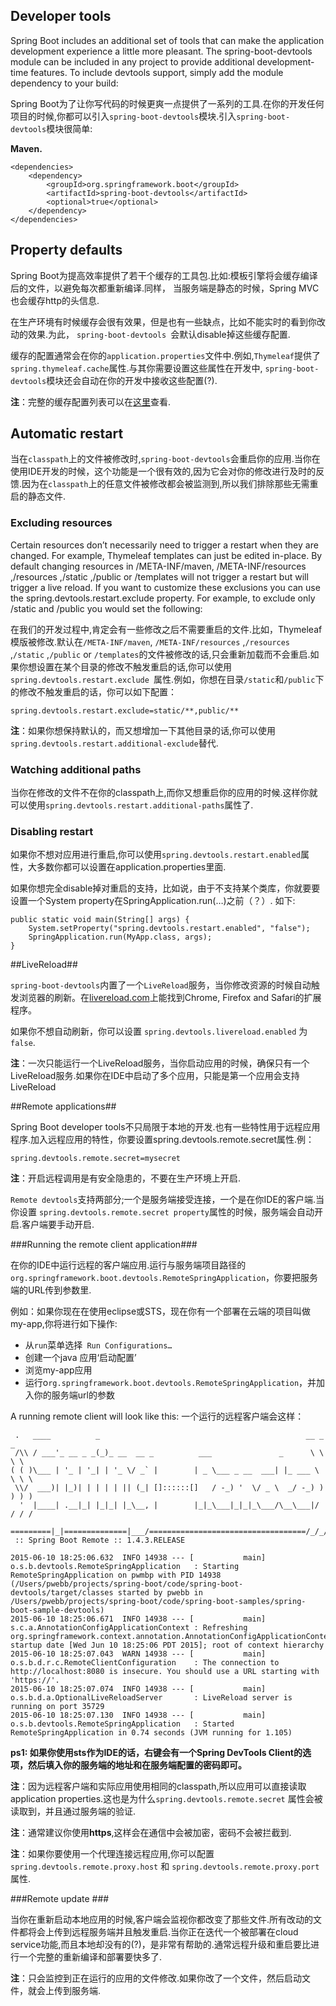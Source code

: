 ## Developer tools ##

Spring Boot includes an additional set of tools that can make the application development experience a little more pleasant. The spring-boot-devtools module can be included in any project to provide additional development-time features. To include devtools support, simply add the module dependency to your build:

Spring Boot为了让你写代码的时候更爽一点提供了一系列的工具.在你的开发任何项目的时候,你都可以引入`spring-boot-devtools`模块.引入`spring-boot-devtools`模块很简单:

**Maven.**

	<dependencies>
	    <dependency>
	        <groupId>org.springframework.boot</groupId>
	        <artifactId>spring-boot-devtools</artifactId>
	        <optional>true</optional>
	    </dependency>
	</dependencies>

## Property defaults ##


Spring Boot为提高效率提供了若干个缓存的工具包.比如:模板引擎将会缓存编译后的文件，以避免每次都重新编译.同样， 当服务端是静态的时候，Spring MVC 也会缓存http的头信息.

在生产环境有时候缓存会很有效果，但是也有一些缺点，比如不能实时的看到你改动的效果.为此， `spring-boot-devtools `会默认disable掉这些缓存配置.

缓存的配置通常会在你的`application.properties`文件中.例如,`Thymeleaf`提供了`spring.thymeleaf.cache`属性.与其你需要设置这些属性在开发中, `spring-boot-devtools`模块还会自动在你的开发中接收这些配置(?).


**注**：完整的缓存配置列表可以在[这里](https://github.com/spring-projects/spring-boot/blob/v1.4.3.RELEASE/spring-boot-devtools/src/main/java/org/springframework/boot/devtools/env/DevToolsPropertyDefaultsPostProcessor.java)查看.


## Automatic restart ##

当在`classpath`上的文件被修改时,`spring-boot-devtools`会重启你的应用.当你在使用IDE开发的时候，这个功能是一个很有效的,因为它会对你的修改进行及时的反馈.因为在`classpath`上的任意文件被修改都会被监测到,所以我们排除那些无需重启的静态文件.

### Excluding resources ###

Certain resources don’t necessarily need to trigger a restart when they are changed. For example, Thymeleaf templates can just be edited in-place. By default changing resources in /META-INF/maven, /META-INF/resources ,/resources ,/static ,/public or /templates will not trigger a restart but will trigger a live reload. If you want to customize these exclusions you can use the spring.devtools.restart.exclude property. For example, to exclude only /static and /public you would set the following:


在我们的开发过程中,肯定会有一些修改之后不需要重启的文件.比如，Thymeleaf模版被修改.默认在`/META-INF/maven`, `/META-INF/resources` ,`/resources` ,`/static` ,`/public` or `/templates`的文件被修改的话,只会重新加载而不会重启.如果你想设置在某个目录的修改不触发重启的话,你可以使用`spring.devtools.restart.exclude `属性.例如，你想在目录`/static`和`/public`下的修改不触发重启的话，你可以如下配置：

	spring.devtools.restart.exclude=static/**,public/**



**注**：如果你想保持默认的，而又想增加一下其他目录的话,你可以使用`spring.devtools.restart.additional-exclude`替代.


### Watching additional paths ###


当你在修改的文件不在你的classpath上,而你又想重启你的应用的时候.这样你就可以使用`spring.devtools.restart.additional-paths`属性了.

### Disabling restart ###

如果你不想对应用进行重启,你可以使用`spring.devtools.restart.enabled`属性，大多数你都可以设置在application.properties里面.

如果你想完全disable掉对重启的支持，比如说，由于不支持某个类库，你就要要设置一个System property在SpringApplication.run(…​)之前（？）. 如下:

	public static void main(String[] args) {
	    System.setProperty("spring.devtools.restart.enabled", "false");
	    SpringApplication.run(MyApp.class, args);
	}


##LiveReload##


`spring-boot-devtools`内置了一个`LiveReload`服务，当你修改资源的时候自动触发浏览器的刷新。在[livereload.com](http://livereload.com/extensions/)上能找到Chrome, Firefox and Safari的扩展程序。

如果你不想自动刷新，你可以设置 `spring.devtools.livereload.enabled` 为 `false`.


**注**：一次只能运行一个LiveReload服务，当你启动应用的时候，确保只有一个LiveReload服务.如果你在IDE中启动了多个应用，只能是第一个应用会支持LiveReload

##Remote applications##


Spring Boot developer tools不只局限于本地的开发.也有一些特性用于远程应用程序.加入远程应用的特性，你要设置spring.devtools.remote.secret属性.例：

	spring.devtools.remote.secret=mysecret


**注**：开启远程调用是有安全隐患的，不要在生产环境上开启.


`Remote devtools`支持两部分;一个是服务端接受连接，一个是在你IDE的客户端.当你设置 `spring.devtools.remote.secret property`属性的时候，服务端会自动开启.客户端要手动开启.

###Running the remote client application###

在你的IDE中运行远程的客户端应用.运行与服务端项目路径的`org.springframework.boot.devtools.RemoteSpringApplication`，你要把服务端的URL传到参数里.


例如：如果你现在在使用eclipse或STS，现在你有一个部署在云端的项目叫做my-app,你将进行如下操作:

- 从`run`菜单选择` Run Configurations…`
- 创建一个java 应用‘启动配置’
- 浏览my-app应用
- 运行o`rg.springframework.boot.devtools.RemoteSpringApplication`，并加入你的服务端url的参数

A running remote client will look like this:
一个运行的远程客户端会这样：

	 .   ____          _                                              __ _ _
	 /\\ / ___'_ __ _ _(_)_ __  __ _          ___               _      \ \ \ \
	( ( )\___ | '_ | '_| | '_ \/ _` |        | _ \___ _ __  ___| |_ ___ \ \ \ \
	 \\/  ___)| |_)| | | | | || (_| []::::::[]   / -_) '  \/ _ \  _/ -_) ) ) ) )
	  '  |____| .__|_| |_|_| |_\__, |        |_|_\___|_|_|_\___/\__\___|/ / / /
	 =========|_|==============|___/===================================/_/_/_/
	 :: Spring Boot Remote :: 1.4.3.RELEASE
	
	2015-06-10 18:25:06.632  INFO 14938 --- [           main] o.s.b.devtools.RemoteSpringApplication   : Starting RemoteSpringApplication on pwmbp with PID 14938 (/Users/pwebb/projects/spring-boot/code/spring-boot-devtools/target/classes started by pwebb in /Users/pwebb/projects/spring-boot/code/spring-boot-samples/spring-boot-sample-devtools)
	2015-06-10 18:25:06.671  INFO 14938 --- [           main] s.c.a.AnnotationConfigApplicationContext : Refreshing org.springframework.context.annotation.AnnotationConfigApplicationContext@2a17b7b6: startup date [Wed Jun 10 18:25:06 PDT 2015]; root of context hierarchy
	2015-06-10 18:25:07.043  WARN 14938 --- [           main] o.s.b.d.r.c.RemoteClientConfiguration    : The connection to http://localhost:8080 is insecure. You should use a URL starting with 'https://'.
	2015-06-10 18:25:07.074  INFO 14938 --- [           main] o.s.b.d.a.OptionalLiveReloadServer       : LiveReload server is running on port 35729
	2015-06-10 18:25:07.130  INFO 14938 --- [           main] o.s.b.devtools.RemoteSpringApplication   : Started RemoteSpringApplication in 0.74 seconds (JVM running for 1.105)



**ps1: 如果你使用sts作为IDE的话，右键会有一个Spring DevTools Client的选项，然后填入你的服务端的地址和在服务端配置的密码即可。**


**注**：因为远程客户端和实际应用使用相同的classpath,所以应用可以直接读取application properties.这也是为什么`spring.devtools.remote.secret` 属性会被读取到，并且通过服务端的验证.

**注**：通常建议你使用**https**,这样会在通信中会被加密，密码不会被拦截到.

**注**：如果你要使用一个代理连接远程应用,你可以配置`spring.devtools.remote.proxy.host` 和 `spring.devtools.remote.proxy.port`属性.​


###Remote update ###


当你在重新启动本地应用的时候,客户端会监视你都改变了那些文件.所有改动的文件都将会上传到远程服务端并且触发重启.当你正在迭代一个被部署在cloud service功能,而且本地却没有的(?)，是非常有帮助的.通常远程升级和重启要比进行一个完整的重新编译和部署要快多了.



**注**：只会监控到正在运行的应用的文件修改.如果你改了一个文件，然后启动文件，就会上传到服务端.

